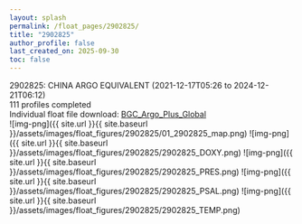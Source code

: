 ```yaml
---
layout: splash
permalink: /float_pages/2902825/
title: "2902825"
author_profile: false
last_created_on: 2025-09-30
toc: false
---
```

 
2902825: CHINA ARGO EQUIVALENT (2021-12-17T05:26 to 2024-12-21T06:12)\
111 profiles completed\
Individual float file download: [BGC_Argo_Plus_Global](https://ftp.soest.hawaii.edu/bgc_argo_plus/Individual_Floats/outliers_removed/2902825_Sprof_processed.nc)\
![img-png]({{ site.url }}{{ site.baseurl }}/assets/images/float_figures/2902825/01_2902825_map.png)
![img-png]({{ site.url }}{{ site.baseurl }}/assets/images/float_figures/2902825/2902825_DOXY.png)
![img-png]({{ site.url }}{{ site.baseurl }}/assets/images/float_figures/2902825/2902825_PRES.png)
![img-png]({{ site.url }}{{ site.baseurl }}/assets/images/float_figures/2902825/2902825_PSAL.png)
![img-png]({{ site.url }}{{ site.baseurl }}/assets/images/float_figures/2902825/2902825_TEMP.png)
